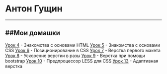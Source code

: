 # Антон Гущин
------------------------------
##Мои домашки
----------------------------------------------------
[Урок 4](https://antongushin.github.io/lesson_4/ "Знакомства с основами HTML") - Знакомства с основами HTML 
[Урок 5](https://antongushin.github.io/lesson_5/ "Знакомства с основами CSS") - Знакомства с основами CSS
[Урок 6](https://antongushin.github.io/lesson_6/ "Позиционирование в CSS") - Позиционирование в CSS
[Урок 7](https://antongushin.github.io/lesson_7/ "Верстка первого макета") - Верстка первого макета
[Урок 8](https://antongushin.github.io/lesson_8/ "Ускорение верстки в разы") - Ускорение верстки в разы
[Урок 9](https://antongushin.github.io/lesson_9/ "Верстка при помощи bootstrap") - Верстка при помощи bootstrap
[Урок 10](https://antongushin.github.io/lesson_10/ "Предпроцессор LESS для CSS") - Предпроцессор LESS для CSS
[Урок 13](https://antongushin.github.io/lesson_13/ "Адаптивная верстка") - Адаптивная верстка
